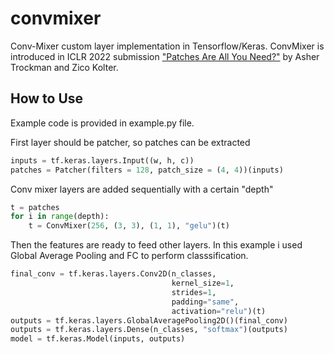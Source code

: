 # convmixer
Conv-Mixer custom layer implementation in Tensorflow/Keras.
ConvMixer is introduced in ICLR 2022 submission ["Patches Are All You Need?"](https://openreview.net/forum?id=TVHS5Y4dNvM) by Asher Trockman and Zico Kolter.


## How to Use
Example code is provided in example.py file.

First layer should be patcher, so patches can be extracted
```python
inputs = tf.keras.layers.Input((w, h, c))
patches = Patcher(filters = 128, patch_size = (4, 4))(inputs)
```

Conv mixer layers are added sequentially with a certain "depth"
```python
t = patches
for i in range(depth):
    t = ConvMixer(256, (3, 3), (1, 1), "gelu")(t)
```

Then the features are ready to feed other layers. In this example i used Global Average Pooling and FC to perform classsification. 
```python
final_conv = tf.keras.layers.Conv2D(n_classes, 
                                    kernel_size=1, 
                                    strides=1, 
                                    padding="same",
                                    activation="relu")(t)
outputs = tf.keras.layers.GlobalAveragePooling2D()(final_conv)
outputs = tf.keras.layers.Dense(n_classes, "softmax")(outputs)
model = tf.keras.Model(inputs, outputs)
```